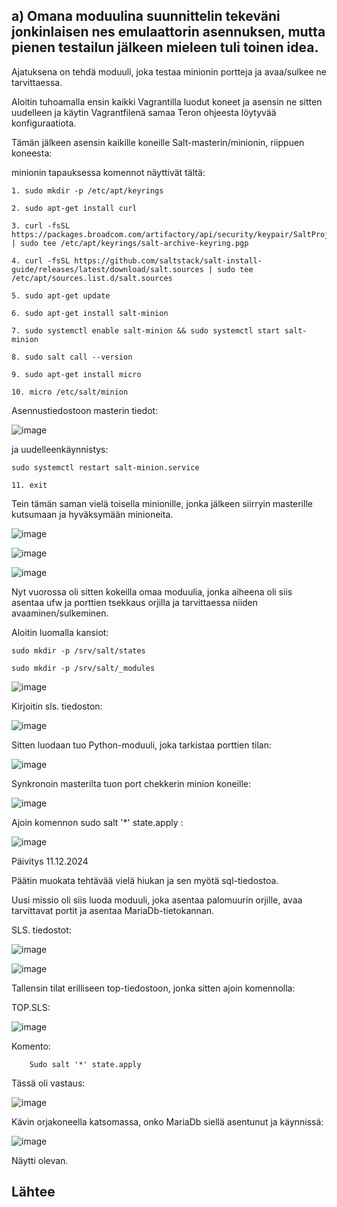 ## a) Omana moduulina suunnittelin tekeväni jonkinlaisen nes emulaattorin asennuksen, mutta pienen testailun jälkeen mieleen tuli toinen idea.

Ajatuksena on tehdä moduuli, joka testaa minionin portteja ja avaa/sulkee ne tarvittaessa. 

Aloitin tuhoamalla ensin kaikki Vagrantilla luodut koneet ja asensin ne sitten uudelleen ja käytin Vagrantfilenä samaa Teron ohjeesta löytyvää konfiguraatiota.

Tämän jälkeen asensin kaikille koneille Salt-masterin/minionin, riippuen koneesta:

minionin tapauksessa komennot näyttivät tältä:


    1. sudo mkdir -p /etc/apt/keyrings

    2. sudo apt-get install curl
  
    3. curl -fsSL https://packages.broadcom.com/artifactory/api/security/keypair/SaltProjectKey/public | sudo tee /etc/apt/keyrings/salt-archive-keyring.pgp
  
    4. curl -fsSL https://github.com/saltstack/salt-install-guide/releases/latest/download/salt.sources | sudo tee /etc/apt/sources.list.d/salt.sources

    5. sudo apt-get update

    6. sudo apt-get install salt-minion

    7. sudo systemctl enable salt-minion && sudo systemctl start salt-minion

    8. sudo salt call --version

    9. sudo apt-get install micro

    10. micro /etc/salt/minion

Asennustiedostoon masterin tiedot:

![image](https://github.com/user-attachments/assets/f1826934-797a-43a0-a745-62e67a95acb3)

ja uudelleenkäynnistys:

    sudo systemctl restart salt-minion.service

    11. exit


Tein tämän saman vielä toisella minionille, jonka jälkeen siirryin masterille kutsumaan ja hyväksymään minioneita.

![image](https://github.com/user-attachments/assets/8f643346-2f5a-497c-a8ed-ac258ac99913)

![image](https://github.com/user-attachments/assets/ec38c390-66e5-4175-a52e-324bda2227e2)

![image](https://github.com/user-attachments/assets/f957e9a1-00f0-44eb-8851-e49573e09cf5)

Nyt vuorossa oli sitten kokeilla omaa moduulia, jonka aiheena oli siis asentaa ufw ja porttien tsekkaus orjilla ja tarvittaessa niiden avaaminen/sulkeminen.

Aloitin luomalla kansiot:

    sudo mkdir -p /srv/salt/states
    
    sudo mkdir -p /srv/salt/_modules

![image](https://github.com/user-attachments/assets/3f13f654-370c-47d4-b102-e5c36f420c2e)

Kirjoitin sls. tiedoston:

![image](https://github.com/user-attachments/assets/40d8a83b-df9d-456e-8782-7f4bdc4202fc)

Sitten luodaan tuo Python-moduuli, joka tarkistaa porttien tilan:

![image](https://github.com/user-attachments/assets/44b70121-a975-42ea-978c-ccae302a3b18)

Synkronoin masterilta tuon port chekkerin minion koneille:

![image](https://github.com/user-attachments/assets/38590e76-9d73-4b5b-99a2-cfd79d95e568)



Ajoin komennon  sudo salt '*' state.apply  :

![image](https://github.com/user-attachments/assets/dba5cda6-7753-451e-ba14-9f2875e8a406)


Päivitys 11.12.2024

Päätin muokata tehtävää vielä hiukan ja sen myötä sql-tiedostoa.

Uusi missio oli siis luoda moduuli, joka asentaa palomuurin orjille, avaa tarvittavat portit ja asentaa MariaDb-tietokannan.

SLS. tiedostot:

![image](https://github.com/user-attachments/assets/0e32220b-c1a3-449b-b185-f7708206b8be)

![image](https://github.com/user-attachments/assets/c98b8fbd-0f17-49d1-9b5a-35dcfd5dc645)

Tallensin tilat erilliseen top-tiedostoon, jonka sitten ajoin komennolla:

TOP.SLS:

![image](https://github.com/user-attachments/assets/aab72315-e59c-4b5a-9bc6-a5afb0dd3e53)

Komento:

        Sudo salt '*' state.apply

Tässä oli vastaus:

![image](https://github.com/user-attachments/assets/888448a6-f0c4-431b-bd7c-44cf35181b3e)

Kävin orjakoneella katsomassa, onko MariaDb siellä asentunut ja käynnissä:

![image](https://github.com/user-attachments/assets/73fbf2ea-efce-48c7-8968-56582a259d1e)

Näytti olevan.













## Lähtee
